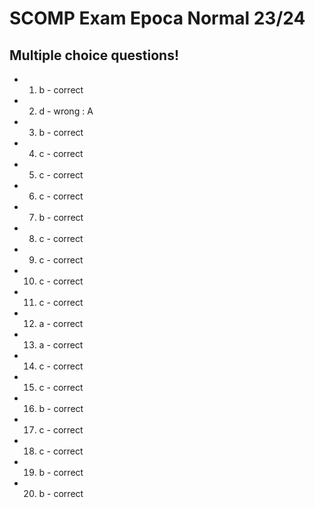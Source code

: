 # SCOMP Exam Epoca Normal 23/24

## Multiple choice questions!

- 1) b - correct
- 2) d - wrong : A
- 3) b - correct
- 4) c - correct
- 5) c - correct
- 6) c - correct
- 7) b - correct
- 8) c - correct
- 9) c - correct
- 10) c - correct
- 11) c - correct
- 12) a - correct
- 13) a - correct
- 14) c - correct
- 15) c - correct
- 16) b - correct
- 17) c - correct
- 18) c - correct
- 19) b - correct
- 20) b - correct